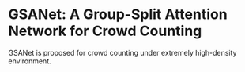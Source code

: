 # GSANet: A Group-Split Attention Network for Crowd Counting

GSANet is proposed for crowd counting under extremely high-density environment.